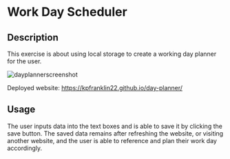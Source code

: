 # Work Day Scheduler

## Description

This exercise is about using local storage to create a working day planner for the user.

![dayplannerscreenshot](https://user-images.githubusercontent.com/115495027/203442572-787bd861-6974-47ca-bbeb-2c0f9afa357b.png)

Deployed website: https://kpfranklin22.github.io/day-planner/

## Usage

The user inputs data into the text boxes and is able to save it by clicking the save button. The saved data remains after refreshing the website, or visiting another website, and the user is able to reference and plan their work day accordingly.
